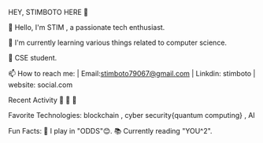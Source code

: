 HEY, STIMBOTO HERE 🤭


👋 Hello, I'm STIM , a passionate tech enthusiast.

🌱 I'm currently learning various things related to computer science.

💼 CSE student.

📫 How to reach me: | Email:stimboto79067@gmail.com |  Linkdin: stimboto  |
   website: social.com

Recent Activity
🎉 
📖 
🚀 

Favorite Technologies:
blockchain ,
cyber security{quantum computing} ,
AI

Fun Facts:
🎸 I play in "ODDS"😊.
📚 Currently reading "YOU^2".

